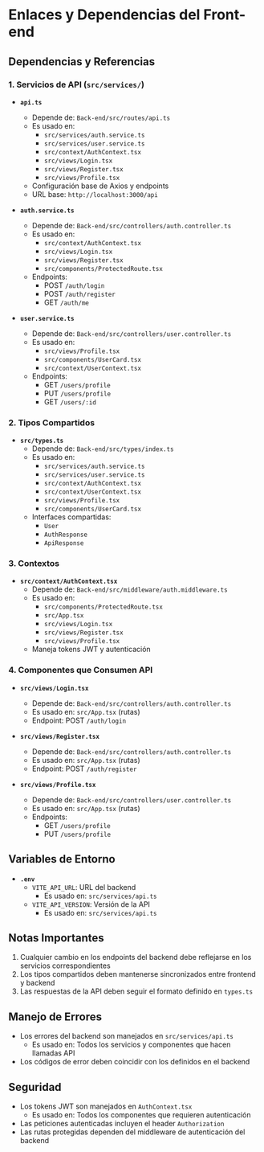 # Enlaces y Dependencias del Front-end

## Dependencias y Referencias

### 1. Servicios de API (`src/services/`)
- **`api.ts`**
  - Depende de: `Back-end/src/routes/api.ts`
  - Es usado en:
    - `src/services/auth.service.ts`
    - `src/services/user.service.ts`
    - `src/context/AuthContext.tsx`
    - `src/views/Login.tsx`
    - `src/views/Register.tsx`
    - `src/views/Profile.tsx`
  - Configuración base de Axios y endpoints
  - URL base: `http://localhost:3000/api`

- **`auth.service.ts`**
  - Depende de: `Back-end/src/controllers/auth.controller.ts`
  - Es usado en:
    - `src/context/AuthContext.tsx`
    - `src/views/Login.tsx`
    - `src/views/Register.tsx`
    - `src/components/ProtectedRoute.tsx`
  - Endpoints:
    - POST `/auth/login`
    - POST `/auth/register`
    - GET `/auth/me`

- **`user.service.ts`**
  - Depende de: `Back-end/src/controllers/user.controller.ts`
  - Es usado en:
    - `src/views/Profile.tsx`
    - `src/components/UserCard.tsx`
    - `src/context/UserContext.tsx`
  - Endpoints:
    - GET `/users/profile`
    - PUT `/users/profile`
    - GET `/users/:id`

### 2. Tipos Compartidos
- **`src/types.ts`**
  - Depende de: `Back-end/src/types/index.ts`
  - Es usado en:
    - `src/services/auth.service.ts`
    - `src/services/user.service.ts`
    - `src/context/AuthContext.tsx`
    - `src/context/UserContext.tsx`
    - `src/views/Profile.tsx`
    - `src/components/UserCard.tsx`
  - Interfaces compartidas:
    - `User`
    - `AuthResponse`
    - `ApiResponse`

### 3. Contextos
- **`src/context/AuthContext.tsx`**
  - Depende de: `Back-end/src/middleware/auth.middleware.ts`
  - Es usado en:
    - `src/components/ProtectedRoute.tsx`
    - `src/App.tsx`
    - `src/views/Login.tsx`
    - `src/views/Register.tsx`
    - `src/views/Profile.tsx`
  - Maneja tokens JWT y autenticación

### 4. Componentes que Consumen API
- **`src/views/Login.tsx`**
  - Depende de: `Back-end/src/controllers/auth.controller.ts`
  - Es usado en: `src/App.tsx` (rutas)
  - Endpoint: POST `/auth/login`

- **`src/views/Register.tsx`**
  - Depende de: `Back-end/src/controllers/auth.controller.ts`
  - Es usado en: `src/App.tsx` (rutas)
  - Endpoint: POST `/auth/register`

- **`src/views/Profile.tsx`**
  - Depende de: `Back-end/src/controllers/user.controller.ts`
  - Es usado en: `src/App.tsx` (rutas)
  - Endpoints:
    - GET `/users/profile`
    - PUT `/users/profile`

## Variables de Entorno
- **`.env`**
  - `VITE_API_URL`: URL del backend
    - Es usado en: `src/services/api.ts`
  - `VITE_API_VERSION`: Versión de la API
    - Es usado en: `src/services/api.ts`

## Notas Importantes
1. Cualquier cambio en los endpoints del backend debe reflejarse en los servicios correspondientes
2. Los tipos compartidos deben mantenerse sincronizados entre frontend y backend
3. Las respuestas de la API deben seguir el formato definido en `types.ts`

## Manejo de Errores
- Los errores del backend son manejados en `src/services/api.ts`
  - Es usado en: Todos los servicios y componentes que hacen llamadas API
- Los códigos de error deben coincidir con los definidos en el backend

## Seguridad
- Los tokens JWT son manejados en `AuthContext.tsx`
  - Es usado en: Todos los componentes que requieren autenticación
- Las peticiones autenticadas incluyen el header `Authorization`
- Las rutas protegidas dependen del middleware de autenticación del backend 